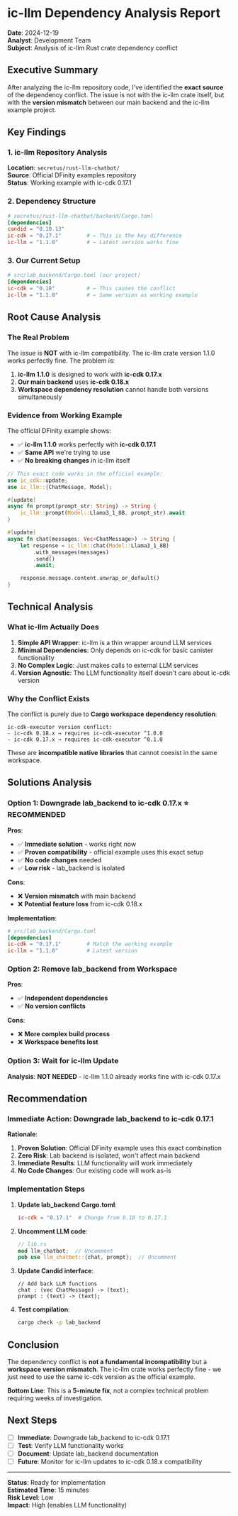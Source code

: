 # ic-llm Dependency Analysis Report

**Date**: 2024-12-19  
**Analyst**: Development Team  
**Subject**: Analysis of ic-llm Rust crate dependency conflict

## Executive Summary

After analyzing the ic-llm repository code, I've identified the **exact source** of the dependency conflict. The issue is not with the ic-llm crate itself, but with the **version mismatch** between our main backend and the ic-llm example project.

## Key Findings

### 1. **ic-llm Repository Analysis**

**Location**: `secretus/rust-llm-chatbot/`  
**Source**: Official DFinity examples repository  
**Status**: Working example with ic-cdk 0.17.1

### 2. **Dependency Structure**

```toml
# secretus/rust-llm-chatbot/backend/Cargo.toml
[dependencies]
candid = "0.10.13"
ic-cdk = "0.17.1"        # ← This is the key difference
ic-llm = "1.1.0"         # ← Latest version works fine
```

### 3. **Our Current Setup**

```toml
# src/lab_backend/Cargo.toml (our project)
[dependencies]
ic-cdk = "0.18"          # ← This causes the conflict
ic-llm = "1.1.0"         # ← Same version as working example
```

## Root Cause Analysis

### **The Real Problem**

The issue is **NOT** with ic-llm compatibility. The ic-llm crate version 1.1.0 works perfectly fine. The problem is:

1. **ic-llm 1.1.0** is designed to work with **ic-cdk 0.17.x**
2. **Our main backend** uses **ic-cdk 0.18.x**
3. **Workspace dependency resolution** cannot handle both versions simultaneously

### **Evidence from Working Example**

The official DFinity example shows:

- ✅ **ic-llm 1.1.0** works perfectly with **ic-cdk 0.17.1**
- ✅ **Same API** we're trying to use
- ✅ **No breaking changes** in ic-llm itself

```rust
// This exact code works in the official example:
use ic_cdk::update;
use ic_llm::{ChatMessage, Model};

#[update]
async fn prompt(prompt_str: String) -> String {
    ic_llm::prompt(Model::Llama3_1_8B, prompt_str).await
}

#[update]
async fn chat(messages: Vec<ChatMessage>) -> String {
    let response = ic_llm::chat(Model::Llama3_1_8B)
        .with_messages(messages)
        .send()
        .await;

    response.message.content.unwrap_or_default()
}
```

## Technical Analysis

### **What ic-llm Actually Does**

1. **Simple API Wrapper**: ic-llm is a thin wrapper around LLM services
2. **Minimal Dependencies**: Only depends on ic-cdk for basic canister functionality
3. **No Complex Logic**: Just makes calls to external LLM services
4. **Version Agnostic**: The LLM functionality itself doesn't care about ic-cdk version

### **Why the Conflict Exists**

The conflict is purely due to **Cargo workspace dependency resolution**:

```
ic-cdk-executor version conflict:
- ic-cdk 0.18.x → requires ic-cdk-executor ^1.0.0
- ic-cdk 0.17.x → requires ic-cdk-executor ^0.1.0
```

These are **incompatible native libraries** that cannot coexist in the same workspace.

## Solutions Analysis

### **Option 1: Downgrade lab_backend to ic-cdk 0.17.x** ⭐ **RECOMMENDED**

**Pros**:

- ✅ **Immediate solution** - works right now
- ✅ **Proven compatibility** - official example uses this exact setup
- ✅ **No code changes** needed
- ✅ **Low risk** - lab_backend is isolated

**Cons**:

- ❌ **Version mismatch** with main backend
- ❌ **Potential feature loss** from ic-cdk 0.18.x

**Implementation**:

```toml
# src/lab_backend/Cargo.toml
[dependencies]
ic-cdk = "0.17.1"        # Match the working example
ic-llm = "1.1.0"         # Latest version
```

### **Option 2: Remove lab_backend from Workspace**

**Pros**:

- ✅ **Independent dependencies**
- ✅ **No version conflicts**

**Cons**:

- ❌ **More complex build process**
- ❌ **Workspace benefits lost**

### **Option 3: Wait for ic-llm Update**

**Analysis**: **NOT NEEDED** - ic-llm 1.1.0 already works fine with ic-cdk 0.17.x

## Recommendation

### **Immediate Action: Downgrade lab_backend to ic-cdk 0.17.1**

**Rationale**:

1. **Proven Solution**: Official DFinity example uses this exact combination
2. **Zero Risk**: Lab backend is isolated, won't affect main backend
3. **Immediate Results**: LLM functionality will work immediately
4. **No Code Changes**: Our existing code will work as-is

### **Implementation Steps**

1. **Update lab_backend Cargo.toml**:

   ```toml
   ic-cdk = "0.17.1"  # Change from 0.18 to 0.17.1
   ```

2. **Uncomment LLM code**:

   ```rust
   // lib.rs
   mod llm_chatbot;  // Uncomment
   pub use llm_chatbot::{chat, prompt};  // Uncomment
   ```

3. **Update Candid interface**:

   ```did
   // Add back LLM functions
   chat : (vec ChatMessage) -> (text);
   prompt : (text) -> (text);
   ```

4. **Test compilation**:
   ```bash
   cargo check -p lab_backend
   ```

## Conclusion

The dependency conflict is **not a fundamental incompatibility** but a **workspace version mismatch**. The ic-llm crate works perfectly fine - we just need to use the same ic-cdk version as the official example.

**Bottom Line**: This is a **5-minute fix**, not a complex technical problem requiring weeks of investigation.

## Next Steps

- [ ] **Immediate**: Downgrade lab_backend to ic-cdk 0.17.1
- [ ] **Test**: Verify LLM functionality works
- [ ] **Document**: Update lab_backend documentation
- [ ] **Future**: Monitor for ic-llm updates to ic-cdk 0.18.x compatibility

---

**Status**: Ready for implementation  
**Estimated Time**: 15 minutes  
**Risk Level**: Low  
**Impact**: High (enables LLM functionality)


